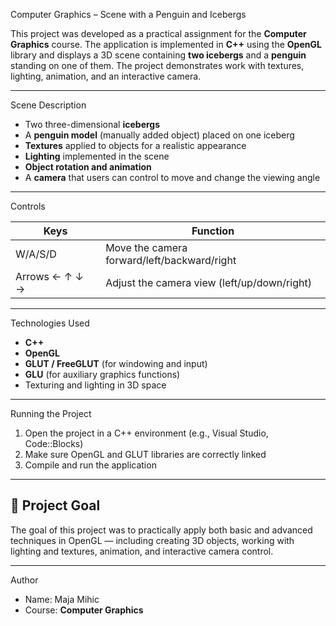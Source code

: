  Computer Graphics – Scene with a Penguin and Icebergs

This project was developed as a practical assignment for the **Computer Graphics** course. The application is implemented in **C++** using the **OpenGL** library and displays a 3D scene containing **two icebergs** and a **penguin** standing on one of them. The project demonstrates work with textures, lighting, animation, and an interactive camera.

---

 Scene Description

-  Two three-dimensional **icebergs**
-  A **penguin model** (manually added object) placed on one iceberg
-  **Textures** applied to objects for a realistic appearance
-  **Lighting** implemented in the scene
-  **Object rotation and animation** 
-  A **camera** that users can control to move and change the viewing angle

---

 Controls

| Keys         | Function                                      |
|--------------|-----------------------------------------------|
| W/A/S/D      | Move the camera forward/left/backward/right   |
| Arrows ← ↑ ↓ → | Adjust the camera view (left/up/down/right) |

---

Technologies Used

- **C++**
- **OpenGL**
- **GLUT / FreeGLUT** (for windowing and input)
- **GLU** (for auxiliary graphics functions)
- Texturing and lighting in 3D space

---

 Running the Project

1. Open the project in a C++ environment (e.g., Visual Studio, Code::Blocks)
2. Make sure OpenGL and GLUT libraries are correctly linked
3. Compile and run the application


---

## 🎯 Project Goal

The goal of this project was to practically apply both basic and advanced techniques in OpenGL — including creating 3D objects, working with lighting and textures, animation, and interactive camera control.

---

 Author

- Name: Maja Mihic
- Course: **Computer Graphics**
